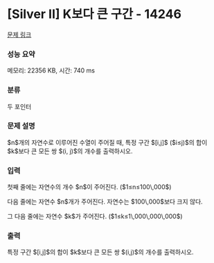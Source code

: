 # [Silver II] K보다 큰 구간 - 14246 

[문제 링크](https://www.acmicpc.net/problem/14246) 

### 성능 요약

메모리: 22356 KB, 시간: 740 ms

### 분류

두 포인터

### 문제 설명

<p>$n$개의 자연수로 이루어진 수열이 주어질 때, 특정 구간 $[i,j]$ ($i≤j)$의 합이 $k$보다 큰 모든 쌍 $(i, j)$의 개수를 출력하시오.</p>

### 입력 

 <p>첫째 줄에는 자연수의 개수 $n$이 주어진다. ($1≤n≤100\,000$)</p>

<p>다음 줄에는 자연수 $n$개가 주어진다. 자연수는 $100\,000$보다 크지 않다.</p>

<p>그 다음 줄에는 자연수 $k$가 주어진다. ($1≤k≤1\,000\,000\,000$)</p>

### 출력 

 <p>특정 구간 $[i,j]$의 합이 $k$보다 큰 모든 쌍 $(i,j)$의 개수를 출력하시오.</p>

